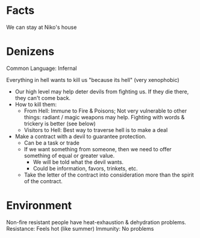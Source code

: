 # Facts
We can stay at Niko's house

# Denizens
Common Language: Infernal

Everything in hell wants to kill us "because its hell" (very xenophobic)
- Our high level may help deter devils from fighting us. If they die there, they can't come back. 
- How to kill them:
	- From Hell: Immune to Fire & Poisons; Not very vulnerable to other things: radiant / magic weapons may help. Fighting with words & trickery is better (see below)
	- Visitors to Hell: 
Best way to traverse hell is to make a deal
- Make a contract with a devil to guarantee protection. 
	- Can be a task or trade
	- If we want something from someone, then we need to offer something of equal or greater value. 
		- We will be told what the devil wants. 
		- Could be information, favors, trinkets, etc. 
	- Take the letter of the contract into consideration more than the spirit of the contract. 

# Environment
Non-fire resistant people have heat-exhaustion & dehydration problems. 
Resistance: Feels hot (like summer)
Immunity: No problems